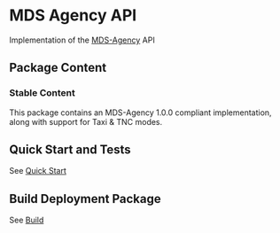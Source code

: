 # MDS Agency API

Implementation of the [MDS-Agency](https://github.com/openmobilityfoundation/mobility-data-specification/blob/dev/agency/README.md) API

## Package Content

### Stable Content

This package contains an MDS-Agency 1.0.0 compliant implementation, along with support for Taxi & TNC modes.

## Quick Start and Tests

See [Quick Start](../../README.md#Installation)

## Build Deployment Package

See [Build](../../README.md#Build)
